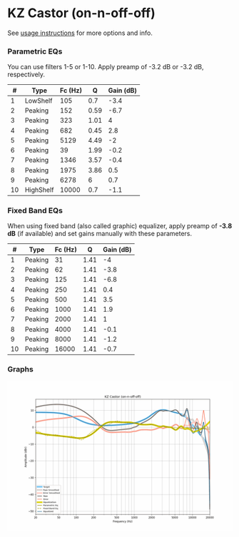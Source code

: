 # KZ Castor (on-n-off-off)
See [usage instructions](https://github.com/jaakkopasanen/AutoEq#usage) for more options and info.

### Parametric EQs
You can use filters 1-5 or 1-10. Apply preamp of -3.2 dB or -3.2 dB, respectively.

|   # | Type      |   Fc (Hz) |    Q |   Gain (dB) |
|-----|-----------|-----------|------|-------------|
|   1 | LowShelf  |       105 | 0.7  |        -3.4 |
|   2 | Peaking   |       152 | 0.59 |        -6.7 |
|   3 | Peaking   |       323 | 1.01 |         4   |
|   4 | Peaking   |       682 | 0.45 |         2.8 |
|   5 | Peaking   |      5129 | 4.49 |        -2   |
|   6 | Peaking   |        39 | 1.99 |        -0.2 |
|   7 | Peaking   |      1346 | 3.57 |        -0.4 |
|   8 | Peaking   |      1975 | 3.86 |         0.5 |
|   9 | Peaking   |      6278 | 6    |         0.7 |
|  10 | HighShelf |     10000 | 0.7  |        -1.1 |

### Fixed Band EQs
When using fixed band (also called graphic) equalizer, apply preamp of **-3.8 dB** (if available) and set gains manually with these parameters.

|   # | Type    |   Fc (Hz) |    Q |   Gain (dB) |
|-----|---------|-----------|------|-------------|
|   1 | Peaking |        31 | 1.41 |        -4   |
|   2 | Peaking |        62 | 1.41 |        -3.8 |
|   3 | Peaking |       125 | 1.41 |        -6.8 |
|   4 | Peaking |       250 | 1.41 |         0.4 |
|   5 | Peaking |       500 | 1.41 |         3.5 |
|   6 | Peaking |      1000 | 1.41 |         1.9 |
|   7 | Peaking |      2000 | 1.41 |         1   |
|   8 | Peaking |      4000 | 1.41 |        -0.1 |
|   9 | Peaking |      8000 | 1.41 |        -1.2 |
|  10 | Peaking |     16000 | 1.41 |        -0.7 |

### Graphs
![](./KZ%20Castor%20(on-n-off-off).png)
